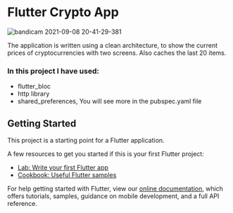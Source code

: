 # Flutter Crypto App



![bandicam 2021-09-08 20-41-29-381](https://user-images.githubusercontent.com/67923348/132560016-b227bf94-dad6-4f86-89ce-ce65cccc6eac.gif)




The application is written using a clean architecture, to show the current prices of cryptocurrencies with two screens. Also caches the last 20 items.

### In this project I have used:
- flutter_bloc
- http library
- shared_preferences, You will see more in the pubspec.yaml file

## Getting Started

This project is a starting point for a Flutter application.

A few resources to get you started if this is your first Flutter project:

- [Lab: Write your first Flutter app](https://flutter.dev/docs/get-started/codelab)
- [Cookbook: Useful Flutter samples](https://flutter.dev/docs/cookbook)

For help getting started with Flutter, view our
[online documentation](https://flutter.dev/docs), which offers tutorials,
samples, guidance on mobile development, and a full API reference.
